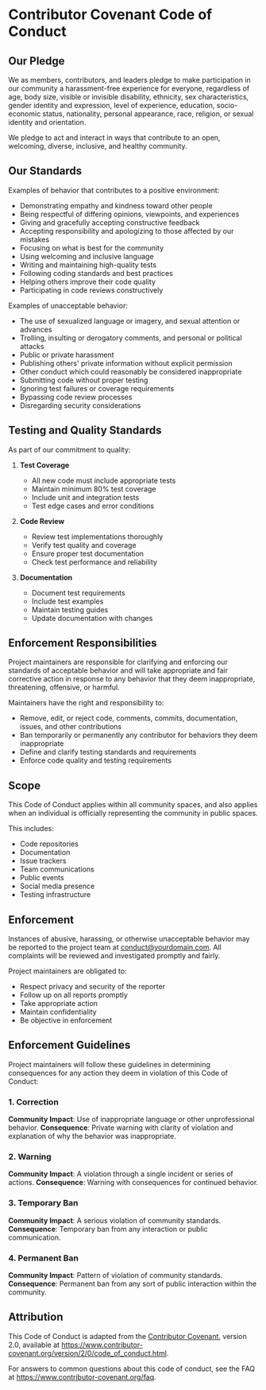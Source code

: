 # Contributor Covenant Code of Conduct

## Our Pledge

We as members, contributors, and leaders pledge to make participation in our
community a harassment-free experience for everyone, regardless of age, body
size, visible or invisible disability, ethnicity, sex characteristics, gender
identity and expression, level of experience, education, socio-economic status,
nationality, personal appearance, race, religion, or sexual identity
and orientation.

We pledge to act and interact in ways that contribute to an open, welcoming,
diverse, inclusive, and healthy community.

## Our Standards

Examples of behavior that contributes to a positive environment:

* Demonstrating empathy and kindness toward other people
* Being respectful of differing opinions, viewpoints, and experiences
* Giving and gracefully accepting constructive feedback
* Accepting responsibility and apologizing to those affected by our mistakes
* Focusing on what is best for the community
* Using welcoming and inclusive language
* Writing and maintaining high-quality tests
* Following coding standards and best practices
* Helping others improve their code quality
* Participating in code reviews constructively

Examples of unacceptable behavior:

* The use of sexualized language or imagery, and sexual attention or advances
* Trolling, insulting or derogatory comments, and personal or political attacks
* Public or private harassment
* Publishing others' private information without explicit permission
* Other conduct which could reasonably be considered inappropriate
* Submitting code without proper testing
* Ignoring test failures or coverage requirements
* Bypassing code review processes
* Disregarding security considerations

## Testing and Quality Standards

As part of our commitment to quality:

1. **Test Coverage**
   * All new code must include appropriate tests
   * Maintain minimum 80% test coverage
   * Include unit and integration tests
   * Test edge cases and error conditions

2. **Code Review**
   * Review test implementations thoroughly
   * Verify test quality and coverage
   * Ensure proper test documentation
   * Check test performance and reliability

3. **Documentation**
   * Document test requirements
   * Include test examples
   * Maintain testing guides
   * Update documentation with changes

## Enforcement Responsibilities

Project maintainers are responsible for clarifying and enforcing our standards of
acceptable behavior and will take appropriate and fair corrective action in
response to any behavior that they deem inappropriate, threatening, offensive,
or harmful.

Maintainers have the right and responsibility to:
* Remove, edit, or reject code, comments, commits, documentation, issues, and other contributions
* Ban temporarily or permanently any contributor for behaviors they deem inappropriate
* Define and clarify testing standards and requirements
* Enforce code quality and testing requirements

## Scope

This Code of Conduct applies within all community spaces, and also applies when
an individual is officially representing the community in public spaces.

This includes:
* Code repositories
* Documentation
* Issue trackers
* Team communications
* Public events
* Social media presence
* Testing infrastructure

## Enforcement

Instances of abusive, harassing, or otherwise unacceptable behavior may be
reported to the project team at conduct@yourdomain.com. All complaints will be
reviewed and investigated promptly and fairly.

Project maintainers are obligated to:
* Respect privacy and security of the reporter
* Follow up on all reports promptly
* Take appropriate action
* Maintain confidentiality
* Be objective in enforcement

## Enforcement Guidelines

Project maintainers will follow these guidelines in determining
consequences for any action they deem in violation of this Code of Conduct:

### 1. Correction
**Community Impact**: Use of inappropriate language or other unprofessional behavior.
**Consequence**: Private warning with clarity of violation and explanation of why
the behavior was inappropriate.

### 2. Warning
**Community Impact**: A violation through a single incident or series of actions.
**Consequence**: Warning with consequences for continued behavior.

### 3. Temporary Ban
**Community Impact**: A serious violation of community standards.
**Consequence**: Temporary ban from any interaction or public communication.

### 4. Permanent Ban
**Community Impact**: Pattern of violation of community standards.
**Consequence**: Permanent ban from any sort of public interaction within the community.

## Attribution

This Code of Conduct is adapted from the [Contributor Covenant](https://www.contributor-covenant.org/),
version 2.0, available at https://www.contributor-covenant.org/version/2/0/code_of_conduct.html.

For answers to common questions about this code of conduct, see the FAQ at
https://www.contributor-covenant.org/faq.